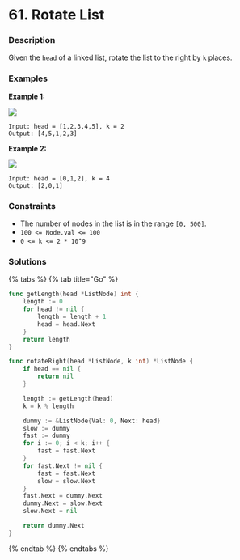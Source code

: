 # 61. Rotate List

### Description

Given the `head` of a linked list, rotate the list to the right by `k` places.

### Examples

**Example 1:**

![](https://assets.leetcode.com/uploads/2020/11/13/rotate1.jpg)

```text
Input: head = [1,2,3,4,5], k = 2
Output: [4,5,1,2,3]

```

**Example 2:**

![](https://assets.leetcode.com/uploads/2020/11/13/roate2.jpg)

```text
Input: head = [0,1,2], k = 4
Output: [2,0,1]

```

### **Constraints**

* The number of nodes in the list is in the range `[0, 500]`.
* `100 <= Node.val <= 100`
* `0 <= k <= 2 * 10^9`

### Solutions

{% tabs %}
{% tab title="Go" %}
```go
func getLength(head *ListNode) int {
	length := 0
	for head != nil {
		length = length + 1
		head = head.Next
	}
	return length
}

func rotateRight(head *ListNode, k int) *ListNode {
	if head == nil {
		return nil
	}

	length := getLength(head)
	k = k % length

	dummy := &ListNode{Val: 0, Next: head}
	slow := dummy
	fast := dummy
	for i := 0; i < k; i++ {
		fast = fast.Next
	}
	for fast.Next != nil {
		fast = fast.Next
		slow = slow.Next
	}
    fast.Next = dummy.Next
    dummy.Next = slow.Next
    slow.Next = nil

	return dummy.Next   
}
```
{% endtab %}
{% endtabs %}

